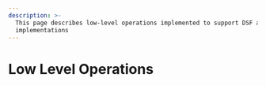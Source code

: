 ```yaml
---
description: >-
  This page describes low-level operations implemented to support DSF and their
  implementations
---
```


# Low Level Operations

